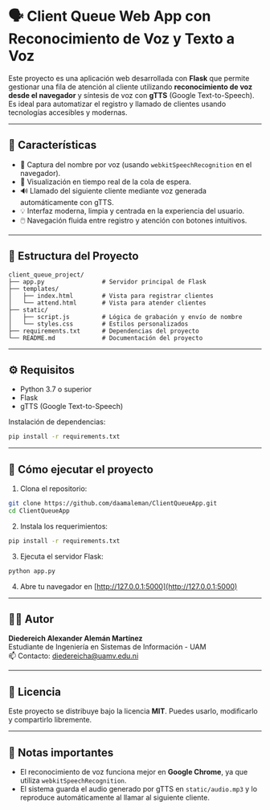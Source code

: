 # 🗣️ Client Queue Web App con Reconocimiento de Voz y Texto a Voz

Este proyecto es una aplicación web desarrollada con **Flask** que permite gestionar una fila de atención al cliente utilizando **reconocimiento de voz desde el navegador** y síntesis de voz con **gTTS** (Google Text-to-Speech). Es ideal para automatizar el registro y llamado de clientes usando tecnologías accesibles y modernas.

---

## 🚀 Características

- 🎤 Captura del nombre por voz (usando `webkitSpeechRecognition` en el navegador).
- 📝 Visualización en tiempo real de la cola de espera.
- 🔊 Llamado del siguiente cliente mediante voz generada automáticamente con gTTS.
- 💡 Interfaz moderna, limpia y centrada en la experiencia del usuario.
- 🖱️ Navegación fluida entre registro y atención con botones intuitivos.

---

## 📁 Estructura del Proyecto

```
client_queue_project/
├── app.py                # Servidor principal de Flask
├── templates/
│   ├── index.html        # Vista para registrar clientes
│   └── attend.html       # Vista para atender clientes
├── static/
│   ├── script.js         # Lógica de grabación y envío de nombre
│   └── styles.css        # Estilos personalizados
├── requirements.txt      # Dependencias del proyecto
└── README.md             # Documentación del proyecto
```

---

## ⚙️ Requisitos

- Python 3.7 o superior
- Flask
- gTTS (Google Text-to-Speech)

Instalación de dependencias:

```bash
pip install -r requirements.txt
```

---

## 🧪 Cómo ejecutar el proyecto

1. Clona el repositorio:

```bash
git clone https://github.com/daamaleman/ClientQueueApp.git
cd ClientQueueApp
```

2. Instala los requerimientos:

```bash
pip install -r requirements.txt
```

3. Ejecuta el servidor Flask:

```bash
python app.py
```

4. Abre tu navegador en [http://127.0.0.1:5000](http://127.0.0.1:5000)

---

## 👨‍💻 Autor

**Diedereich Alexander Alemán Martínez**  
Estudiante de Ingeniería en Sistemas de Información - UAM  
📫 Contacto: [diedereicha@uamv.edu.ni](mailto:diedereicha@uamv.edu.ni)

---

## 📝 Licencia

Este proyecto se distribuye bajo la licencia **MIT**. Puedes usarlo, modificarlo y compartirlo libremente.

---

## 🎯 Notas importantes

- El reconocimiento de voz funciona mejor en **Google Chrome**, ya que utiliza `webkitSpeechRecognition`.
- El sistema guarda el audio generado por gTTS en `static/audio.mp3` y lo reproduce automáticamente al llamar al siguiente cliente.
